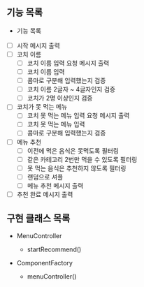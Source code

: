 ## 기능 목록
- 기능 목록
- [ ]  시작 메시지 출력
- [ ]  코치 이름
    - [ ]  코치 이름 입력 요청 메시지 출력
    - [ ]  코치 이름 입력
    - [ ]  콤마로 구분해 입력했는지 검증
    - [ ]  코치 이름 2글자 ~ 4글자인지 검증
    - [ ]  코치가 2명 이상인지 검증
- [ ]  코치가 못 먹는 메뉴
    - [ ]  코치 못 먹는 메뉴 입력 요청 메시지 출력
    - [ ]  코치 못 먹는 메뉴 입력
    - [ ]  콤마로 구분해 입력했는지 검증
- [ ]  메뉴 추천
    - [ ]  이전에 먹은 음식은 못먹도록 필터링
    - [ ]  같은 카테고리 2번만 먹을 수 있도록 필터링
    - [ ]  못 먹는 음식은 추천하지 않도록 필터링
    - [ ]  랜덤으로 셔플
    - [ ]  메뉴 추천 메시지 출력
- [ ]  추천 완료 메시지 출력

## 구현 클래스 목록
- MenuController
  - startRecommend()

- ComponentFactory
  - menuController()
